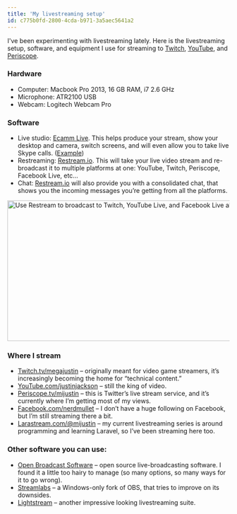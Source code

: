 ```yaml
---
title: 'My livestreaming setup'
id: c775b0fd-2800-4cda-b971-3a5aec5641a2
---
```

I've been experimenting with livestreaming lately. Here is the livestreaming setup, software, and equipment I use for streaming to <a href="https://twitch.tv/megajustin">Twitch</a>, <a href="https://youtube.com/justinjackson">YouTube</a>, and <a href="https://www.periscope.tv/mijustin">Periscope</a>.

<h3>Hardware</h3>

<ul>
    <li>Computer: Macbook Pro 2013, 16 GB RAM, i7 2.6 GHz</li>
    <li>Microphone: ATR2100 USB</li>
    <li>Webcam: Logitech Webcam Pro</li>
</ul>

<h3>Software</h3>

<ul>
    <li>Live studio: <a href="https://www.ecamm.com/mac/ecammlive/">Ecamm Live</a>. This helps produce your stream, show your desktop and camera, switch screens, and will even allow you to take live Skype calls. (<a href="https://www.youtube.com/watch?v=nd0vA8E45dk">Example</a>)</li>
    <li>Restreaming: <a href="https://restream.io/?ref=gvQr">Restream.io</a>. This will take your live video stream and re-broadcast it to multiple platforms at one: YouTube, Twitch, Periscope, Facebook Live, etc…</li>
    <li>Chat: <a href="https://restream.io/?ref=gvQr">Restream.io</a> will also provide you with a consolidated chat, that shows you the incoming messages you’re getting from all the platforms.</li>
</ul>

<a href="https://restream.io/?ref=gvQr"><img class="aligncenter size-full wp-image-1851" src="https://justinjackson.ca/wp-content/uploads/2018/08/use-restream-to-stream-to-youtube-facebook-twitch.png" alt="Use Restream to broadcast to Twitch, YouTube Live, and Facebook Live all at once" width="578" height="318" /></a>

<h3>Where I stream</h3>

<ul>
    <li><a href="https://twitch.tv/megajustin">Twitch.tv/megajustin</a> – originally meant for video game streamers, it’s increasingly becoming the home for “technical content.”</li>
    <li><a href="https://youtube.com/justinjackson">YouTube.com/justinjackson</a> – still the king of video.</li>
    <li><a href="https://www.periscope.tv/mijustin/1yNxaXmqOMQJj">Periscope.tv/mijustin</a> – this is Twitter’s live stream service, and it’s currently where I’m getting most of my views.</li>
    <li><a href="https://facebook.com/nerdmullet">Facebook.com/nerdmullet</a> – I don’t have a huge following on Facebook, but I’m still streaming there a bit.</li>
    <li><a href="https://larastream.com/@mijustin">Larastream.com/@mijustin</a> – my current livestreaming series is around programming and learning Laravel, so I’ve been streaming here too.</li>
</ul>

<h3>Other software you can use:</h3>

<ul>
    <li><a href="https://obsproject.com/">Open Broadcast Software</a> – open source live-broadcasting software. I found it a little too hairy to manage (so many options, so many ways for it to go wrong).</li>
    <li><a href="https://streamlabs.com/">Streamlabs</a> – a Windows-only fork of OBS, that tries to improve on its downsides.</li>
    <li><a href="https://www.golightstream.com/studio">Lightstream</a> – another impressive looking livestreaming suite.</li>
</ul>